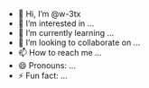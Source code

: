 - 👋 Hi, I’m @w-3tx
- 👀 I’m interested in ...
- 🌱 I’m currently learning ...
- 💞️ I’m looking to collaborate on ...
- 📫 How to reach me ...
- 😄 Pronouns: ...
- ⚡ Fun fact: ...

<!---
w-3tx/w-3tx is a ✨ special ✨ repository because its `README.md` (this file) appears on your GitHub profile.
You can click the Preview link to take a look at your changes.
--->
